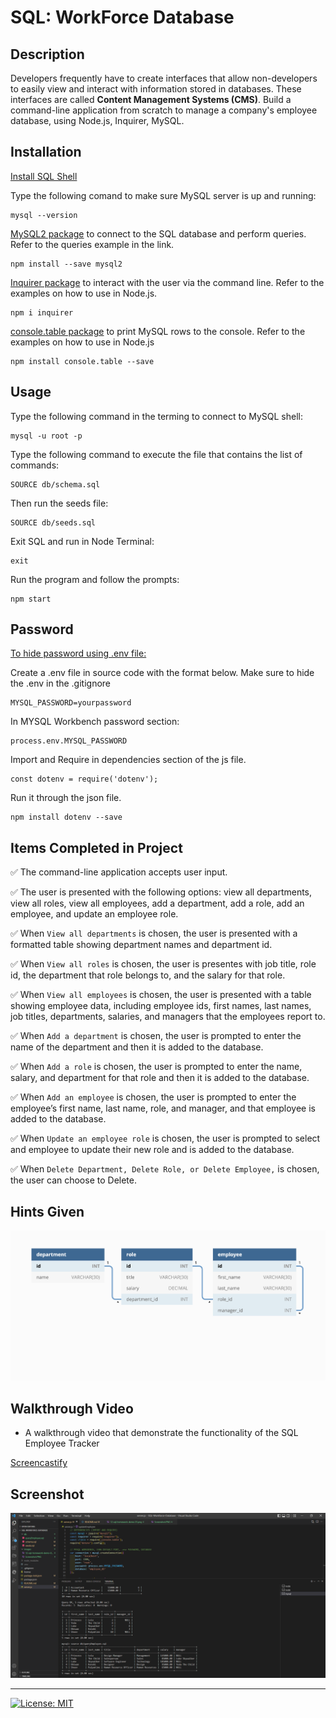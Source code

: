 # SQL: WorkForce Database

## Description

Developers frequently have to create interfaces that allow non-developers to easily view and interact with information stored in databases. These interfaces are called **Content Management Systems (CMS)**. Build a command-line application from scratch to manage a company's employee database, using Node.js, Inquirer, MySQL.

## Installation

[Install SQL Shell](https://dev.mysql.com/doc/mysql-shell/8.0/en/mysql-shell-install.html)

Type the following comand to make sure MySQL server is up and running:
```
mysql --version
```

[MySQL2 package](https://www.npmjs.com/package/mysql2) to connect to the SQL database and perform queries. Refer to the queries example in the link.
```
npm install --save mysql2
```

[Inquirer package](https://www.npmjs.com/package/inquirer) to interact with the user via the command line. Refer to the examples on how to use in Node.js.
```
npm i inquirer
```

[console.table package](https://www.npmjs.com/package/console.table) to print MySQL rows to the console. Refer to the examples on how to use in Node.js
```
npm install console.table --save
```
## Usage

Type the following command in the terming to connect to MySQL shell:
```
mysql -u root -p
```

Type the following command to execute the file that contains the list of commands:
```
SOURCE db/schema.sql
```

Then run the seeds file:
```
SOURCE db/seeds.sql
```

Exit SQL and run in Node Terminal:
```
exit
```
Run the program and follow the prompts:
```
npm start
```

## Password

[To hide password using .env file:](https://www.npmjs.com/package/dotenv)

Create a .env file in source code with the format below. Make sure to hide the .env in the .gitignore 
```
MYSQL_PASSWORD=yourpassword
```

In MYSQL Workbench password section:
```
process.env.MYSQL_PASSWORD
```

Import and Require in dependencies section of the js file.
```
const dotenv = require('dotenv');
```

Run it through the json file.
```
npm install dotenv --save
```

## Items Completed in Project

✅ The command-line application accepts user input.

✅ The user is presented with the following options: view all departments, view all roles, view all employees, add a department, add a role, add an employee, and update an employee role.

✅ When `View all departments` is chosen, the user is presented with a formatted table showing department names and department id.

✅ When `View all roles` is chosen, the user is presentes with job title, role id, the department that role belongs to, and the salary for that role.

✅ When `View all employees` is chosen, the user is presented with a table showing employee data, including employee ids, first names, last names, job titles, departments, salaries, and managers that the employees report to.

✅ When `Add a department` is chosen, the user is prompted to enter the name of the department and then it is added to the database.

✅ When `Add a role` is chosen, the user is prompted to enter the name, salary, and department for that role and then it is added to the database.

✅ When `Add an employee` is chosen, the user is prompted to enter the employee’s first name, last name, role, and manager, and that employee is added to the database.

✅ When `Update an employee role` is chosen, the user is prompted to select and employee to update their new role and is added to the database.

✅ When `Delete Department, Delete Role, or Delete Employee,` is chosen, the user can choose to Delete.

## Hints Given
![](images/12-sql-homework-demo-01.png)

## Walkthrough Video

* A walkthrough video that demonstrate the functionality of the SQL Employee Tracker

[Screencastify](https://drive.google.com/file/d/1vyFfsiRHijS1XQcgKJ2fkMKgQopLuyie/view)

## Screenshot
![](images/Screenshot.PNG)

- - - 
[![License: MIT](https://img.shields.io/badge/License-MIT-yellow.svg)](https://opensource.org/licenses/MIT)